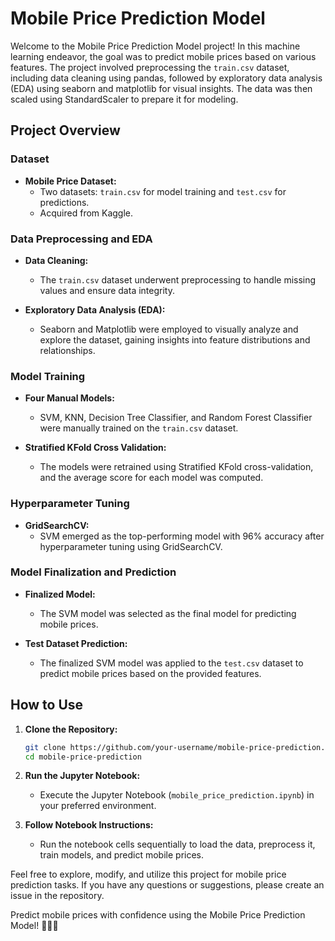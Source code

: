 # Mobile Price Prediction Model

Welcome to the Mobile Price Prediction Model project! In this machine learning endeavor, the goal was to predict mobile prices based on various features. The project involved preprocessing the `train.csv` dataset, including data cleaning using pandas, followed by exploratory data analysis (EDA) using seaborn and matplotlib for visual insights. The data was then scaled using StandardScaler to prepare it for modeling.

## Project Overview

### Dataset

- **Mobile Price Dataset:**
  - Two datasets: `train.csv` for model training and `test.csv` for predictions.
  - Acquired from Kaggle.

### Data Preprocessing and EDA

- **Data Cleaning:**
  - The `train.csv` dataset underwent preprocessing to handle missing values and ensure data integrity.

- **Exploratory Data Analysis (EDA):**
  - Seaborn and Matplotlib were employed to visually analyze and explore the dataset, gaining insights into feature distributions and relationships.

### Model Training

- **Four Manual Models:**
  - SVM, KNN, Decision Tree Classifier, and Random Forest Classifier were manually trained on the `train.csv` dataset.

- **Stratified KFold Cross Validation:**
  - The models were retrained using Stratified KFold cross-validation, and the average score for each model was computed.

### Hyperparameter Tuning

- **GridSearchCV:**
  - SVM emerged as the top-performing model with 96% accuracy after hyperparameter tuning using GridSearchCV.

### Model Finalization and Prediction

- **Finalized Model:**
  - The SVM model was selected as the final model for predicting mobile prices.

- **Test Dataset Prediction:**
  - The finalized SVM model was applied to the `test.csv` dataset to predict mobile prices based on the provided features.

## How to Use

1. **Clone the Repository:**
   ```bash
   git clone https://github.com/your-username/mobile-price-prediction.git
   cd mobile-price-prediction
   ```

2. **Run the Jupyter Notebook:**
   - Execute the Jupyter Notebook (`mobile_price_prediction.ipynb`) in your preferred environment.

3. **Follow Notebook Instructions:**
   - Run the notebook cells sequentially to load the data, preprocess it, train models, and predict mobile prices.

Feel free to explore, modify, and utilize this project for mobile price prediction tasks. If you have any questions or suggestions, please create an issue in the repository.

Predict mobile prices with confidence using the Mobile Price Prediction Model! 📱💡🚀

